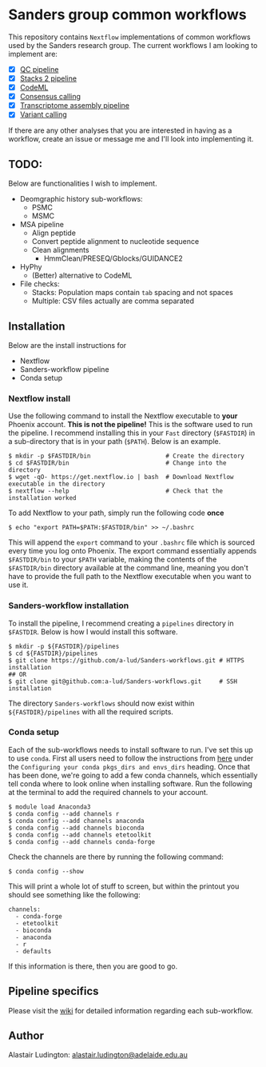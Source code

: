 # Sanders group common workflows

This repository contains `Nextflow` implementations of common workflows used by
the Sanders research group. The current workflows I am looking to implement are:

* [x] [QC pipeline](https://github.com/a-lud/Sanders-workflows/wiki/QC-Pipeline)
* [x] [Stacks 2 pipeline](https://github.com/a-lud/Sanders-workflows/wiki/Stacks-pipeline)
* [x] [CodeML](https://github.com/a-lud/Sanders-workflows/wiki/CodeML-pipeline)
* [x] [Consensus calling](https://github.com/a-lud/Sanders-workflows/wiki/Consensus-calling)
* [x] [Transcriptome assembly pipeline](https://github.com/a-lud/Sanders-workflows/wiki/Transcript-assembly-pipeline)
* [x] [Variant calling](https://github.com/a-lud/Sanders-workflows/wiki/Variant-calling-pipeline)

If there are any other analyses that you are interested in having as a workflow,
create an issue or message me and I'll look into implementing it.

## TODO:

Below are functionalities I wish to implement.

* Deomgraphic history sub-workflows:
  * PSMC
  * MSMC
* MSA pipeline
  * Align peptide
  * Convert peptide alignment to nucleotide sequence
  * Clean alignments
    * HmmClean/PRESEQ/Gblocks/GUIDANCE2
* HyPhy
  * (Better) alternative to CodeML
* File checks:
  * Stacks: Population maps contain `tab` spacing and not spaces
  * Multiple: CSV files actually are comma separated

## Installation

Below are the install instructions for

- Nextflow
- Sanders-workflow pipeline
- Conda setup

### Nextflow install
Use the following command to install the Nextflow executable to **your** Phoenix
account. **This is not the pipeline!** This is the software used to run the
pipeline. I recommend installing this in your `Fast` directory (`$FASTDIR`) in a
sub-directory that is in your path (`$PATH`). Below is an example.

```{shell}
$ mkdir -p $FASTDIR/bin                     # Create the directory
$ cd $FASTDIR/bin                           # Change into the directory
$ wget -qO- https://get.nextflow.io | bash  # Download Nextflow executable in the directory
$ nextflow --help                           # Check that the installation worked
```

To add Nextflow to your path, simply run the following code **once**

```{shell}
$ echo "export PATH=$PATH:$FASTDIR/bin" >> ~/.bashrc
```

This will append the `export` command to your `.bashrc` file which is sourced
every time you log onto Phoenix. The export command essentially appends
`$FASTDIR/bin` to your `$PATH` variable, making the contents of
the `$FASTDIR/bin` directory available at the command line, meaning
you don't have to provide the full path to the Nextflow executable when you
want to use it.

### Sanders-workflow installation

To install the pipeline, I recommend creating a `pipelines` directory in
`$FASTDIR`. Below is how I would install this software.

```{shell}
$ mkdir -p ${FASTDIR}/pipelines
$ cd ${FASTDIR}/pipelines
$ git clone https://github.com/a-lud/Sanders-workflows.git # HTTPS installation
## OR
$ git clone git@github.com:a-lud/Sanders-workflows.git     # SSH installation
```

The directory `Sanders-workflows` should now exist within `${FASTDIR}/pipelines`
with all the required scripts.

### Conda setup

Each of the sub-workflows needs to install software to run. I've set this up to use
`conda`. First all users need to follow the instructions from
[here](https://wiki.adelaide.edu.au/hpc/Anaconda) under the `Configuring your conda pkgs_dirs and envs_dirs`
heading. Once that has been done, we're going to add a few conda channels, which essentially
tell conda where to look online when installing software. Run the following at the
terminal to add the required channels to your account.

```{shell}
$ module load Anaconda3
$ conda config --add channels r
$ conda config --add channels anaconda
$ conda config --add channels bioconda
$ conda config --add channels etetoolkit
$ conda config --add channels conda-forge
```

Check the channels are there by running the following command:

```{shell}
$ conda config --show
```

This will print a whole lot of stuff to screen, but within the printout
you should see something like the following:

```{shell}
channels:
  - conda-forge
  - etetoolkit
  - bioconda
  - anaconda
  - r
  - defaults
```

If this information is there, then you are good to go.

## Pipeline specifics

Please visit the [wiki](https://github.com/a-lud/Sanders-workflows/wiki) for detailed information regarding each sub-workflow.

## Author

Alastair Ludington: alastair.ludington@adelaide.edu.au